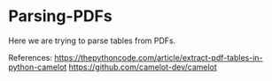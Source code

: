 # Parsing-PDFs

Here we are trying to parse tables from PDFs.

References:
https://thepythoncode.com/article/extract-pdf-tables-in-python-camelot
https://github.com/camelot-dev/camelot
